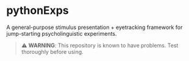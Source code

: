 # pythonExps 
A general-purpose stimulus presentation + eyetracking framework for jump-starting psycholinguistic experiments.

> :warning: **WARNING**: This repository is known to have problems. Test thoroughly before using.
